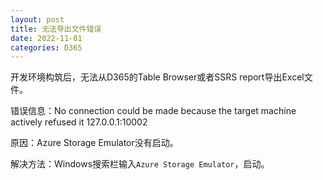 ```yaml
---
layout: post
title: 无法导出文件错误
date: 2022-11-01
categories: D365
---
```


开发环境构筑后，无法从D365的Table Browser或者SSRS report导出Excel文件。

错误信息：No connection could be made because the target machine actively refused it 127.0.0.1:10002

原因：Azure Storage Emulator没有启动。

解决方法：Windows搜索栏输入`Azure Storage Emulator`，启动。
